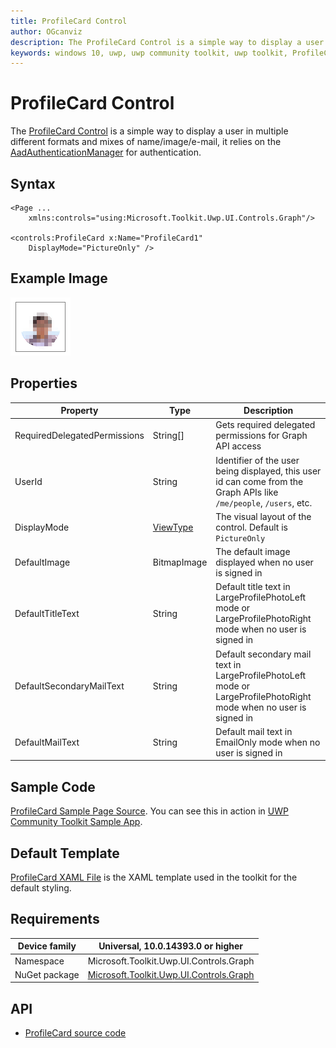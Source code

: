 ```yaml
---
title: ProfileCard Control
author: OGcanviz
description: The ProfileCard Control is a simple way to display a user in multiple different formats and mixes of name/image/e-mail.
keywords: windows 10, uwp, uwp community toolkit, uwp toolkit, ProfileCard Control
---
```


# ProfileCard Control

The [ProfileCard Control](https://docs.microsoft.com/dotnet/api/microsoft.toolkit.uwp.ui.controls.graph.profilecard) is a simple way to display a user in multiple different formats and mixes of name/image/e-mail, it relies on the [AadAuthenticationManager](../../docs/graph/AadAuthenticationManager.md) for authentication.

## Syntax

```xaml
<Page ...
    xmlns:controls="using:Microsoft.Toolkit.Uwp.UI.Controls.Graph"/>

<controls:ProfileCard x:Name="ProfileCard1"
	DisplayMode="PictureOnly" />
```

## Example Image

![ProfileCard animation](../resources/images/Graph/ProfileCard.png)

## Properties

| Property | Type | Description |
| -- | -- | -- |
| RequiredDelegatedPermissions | String[] | Gets required delegated permissions for Graph API access |
| UserId | String | Identifier of the user being displayed, this user id can come from the Graph APIs like `/me/people`, `/users`, etc. |
| DisplayMode | [ViewType](../../Microsoft.Toolkit.Uwp.UI.Controls/Graph/ProfileCard/ViewType.cs) | The visual layout of the control. Default is `PictureOnly` |
| DefaultImage | BitmapImage | The default image displayed when no user is signed in |
| DefaultTitleText | String | Default title text in LargeProfilePhotoLeft mode or LargeProfilePhotoRight mode when no user is signed in |
| DefaultSecondaryMailText | String | Default secondary mail text in LargeProfilePhotoLeft mode or LargeProfilePhotoRight mode when no user is signed in |
| DefaultMailText | String | Default mail text in EmailOnly mode when no user is signed in |

## Sample Code

[ProfileCard Sample Page Source](../../Microsoft.Toolkit.Uwp.SampleApp/SamplePages/ProfileCard). You can see this in action in [UWP Community Toolkit Sample App](https://www.microsoft.com/store/apps/9NBLGGH4TLCQ).

## Default Template 

[ProfileCard XAML File](../../Microsoft.Toolkit.Uwp.UI.Controls/Graph/ProfileCard/ProfileCard.xaml) is the XAML template used in the toolkit for the default styling.

## Requirements

| Device family | Universal, 10.0.14393.0 or higher |
| -- | -- |
| Namespace | Microsoft.Toolkit.Uwp.UI.Controls.Graph |
| NuGet package | [Microsoft.Toolkit.Uwp.UI.Controls.Graph](https://www.nuget.org/packages/Microsoft.Toolkit.Uwp.UI.Controls/) |

## API

* [ProfileCard source code](../../Microsoft.Toolkit.Uwp.UI.Controls/Graph/ProfileCard)
